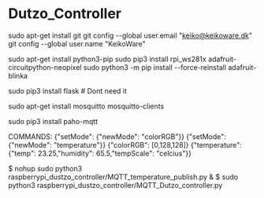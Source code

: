 # Dutzo_Controller

sudo apt-get install git
git config --global user.email "keiko@keikoware.dk"
git config --global user.name "KeikoWare"

sudo apt-get install python3-pip
sudo pip3 install rpi_ws281x adafruit-circuitpython-neopixel
sudo python3 -m pip install --force-reinstall adafruit-blinka

sudo pip3 install flask # Dont need it

sudo apt-get install mosquitto mosquitto-clients

sudo pip3 install paho-mqtt


COMMANDS:
{"setMode": {"newMode": "colorRGB"}}
{"setMode": {"newMode": "temperature"}}
{"colorRGB": [0,128,128]}
{"temperature": {"temp": 23.25,"humidity": 65.5,"tempScale": "celcius"}}


$ nohup sudo python3 raspberrypi_dustzo_controller/MQTT_temperature_publish.py &
$ sudo python3 raspberrypi_dustzo_controller/MQTT_Dutzo_controller.py
